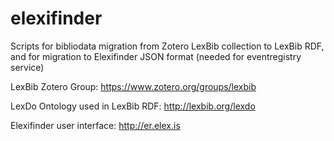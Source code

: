 # elexifinder

Scripts for bibliodata migration from Zotero LexBib collection to LexBib RDF, and for migration to Elexifinder JSON format (needed for eventregistry service)

LexBib Zotero Group: https://www.zotero.org/groups/lexbib

LexDo Ontology used in LexBib RDF: http://lexbib.org/lexdo

Elexifinder user interface: http://er.elex.is
